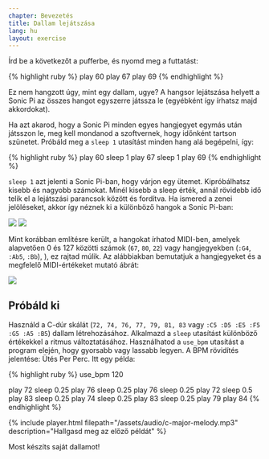 ```yaml
---
chapter: Bevezetés
title: Dallam lejátszása
lang: hu
layout: exercise
---
```


Írd be a következőt a pufferbe, és nyomd meg a futtatást:

{% highlight ruby %}
play 60
play 67
play 69
{% endhighlight %}

Ez nem hangzott úgy, mint egy dallam, ugye? A hangsor lejátszása helyett a Sonic Pi az összes hangot egyszerre játssza le (egyébként így írhatsz majd akkordokat).

Ha azt akarod, hogy a Sonic Pi minden egyes hangjegyet egymás után játsszon le, meg kell mondanod a szoftvernek, hogy időnként tartson szünetet. Próbáld meg a  `sleep 1` utasítást minden hang alá begépelni, így:

{% highlight ruby %}
play 60
sleep 1
play 67
sleep 1
play 69
{% endhighlight %}

`sleep 1` azt jelenti a Sonic Pi-ban, hogy várjon egy ütemet. Kipróbálhatsz kisebb és nagyobb számokat. Minél kisebb a sleep érték, annál rövidebb idő telik el a lejátszási parancsok között és fordítva. Ha ismered a zenei jelöléseket, akkor így néznek ki a különböző hangok a Sonic Pi-ban:

<img src="{{ '/assets/img/notes_hu.png' | prepend: site.baseurl }}">
<img src="{{ '/assets/img/Rests_hu.png' | prepend: site.baseurl }}">

Mint korábban említésre került, a hangokat írhatod MIDI-ben, amelyek alapvetően 0 és 127 közötti számok  (`67`, `80`, `22`) vagy hangjegyekben  (`:G4`, `:Ab5`, `:Bb`), ), ez rajtad múlik. Az alábbiakban bemutatjuk a hangjegyeket és a megfelelő MIDI-értékeket mutató ábrát:

<img src="{{ '/assets/img/midi_notes_hu.png' | prepend: site.baseurl }}">

## Próbáld ki

Használd a C-dúr skálát  (`72, 74, 76, 77, 79, 81, 83` vagy `:C5 :D5 :E5 :F5 :G5 :A5 :B5`) dallam létrehozásához. Alkalmazd a `sleep` utasítást különböző értékekkel a ritmus változtatásához. Használhatod a `use_bpm` utasítást a program elején, hogy gyorsabb vagy lassabb legyen. A BPM rövidítés jelentése: Ütés Per Perc. Itt egy példa:



{% highlight ruby %}
use_bpm 120

play 72
sleep 0.25
play 76
sleep 0.25
play 76
sleep 0.25
play 72
sleep 0.5
play 83
sleep 0.25
play 74
sleep 0.25
play 83
sleep 0.25
play 79
play 84
{% endhighlight %}

{% include player.html filepath="/assets/audio/c-major-melody.mp3" description="Hallgasd meg az előző példát" %}

Most készíts saját dallamot!